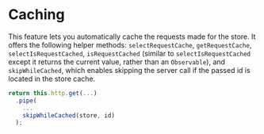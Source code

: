 # Caching

This feature lets you automatically cache the requests made for the store. It offers the following helper methods:
`selectRequestCache`, `getRequestCache`, `selectIsRequestCached`, `isRequestCached` (similar to `selectIsRequestCached`
except it returns the current value, rather than an `Observable`), and `skipWhileCached`, which enables skipping the
server call if the passed id is located in the store cache.

```ts
return this.http.get(...)
  .pipe(
    ...
    skipWhileCached(store, id)
  );
```
